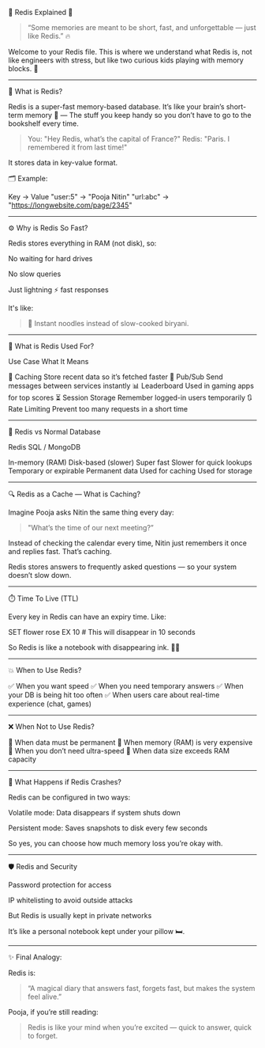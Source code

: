 🧠 Redis Explained 💫

> “Some memories are meant to be short, fast, and unforgettable — just like Redis.” 🔥



Welcome to your Redis file. This is where we understand what Redis is, not like engineers with stress, but like two curious kids playing with memory blocks. 🎈


---

💭 What is Redis?

Redis is a super-fast memory-based database. It’s like your brain’s short-term memory 🧠 — The stuff you keep handy so you don’t have to go to the bookshelf every time.

> You: "Hey Redis, what’s the capital of France?" Redis: "Paris. I remembered it from last time!"



It stores data in key-value format.

🗂️ Example:

Key       →     Value
"user:5"  →     "Pooja Nitin"
"url:abc" →     "https://longwebsite.com/page/2345"


---

⚙️ Why is Redis So Fast?

Redis stores everything in RAM (not disk), so:

No waiting for hard drives

No slow queries

Just lightning ⚡ fast responses


It's like:

> 🍜 Instant noodles instead of slow-cooked biryani.




---

🔧 What is Redis Used For?

Use Case	What It Means

🔁 Caching	Store recent data so it’s fetched faster
📣 Pub/Sub	Send messages between services instantly
📊 Leaderboard	Used in gaming apps for top scores
⏳ Session Storage	Remember logged-in users temporarily
🔃 Rate Limiting	Prevent too many requests in a short time



---

🧸 Redis vs Normal Database

Redis	SQL / MongoDB

In-memory (RAM)	Disk-based (slower)
Super fast	Slower for quick lookups
Temporary or expirable	Permanent data
Used for caching	Used for storage



---

🔍 Redis as a Cache — What is Caching?

Imagine Pooja asks Nitin the same thing every day:

> "What’s the time of our next meeting?”



Instead of checking the calendar every time, Nitin just remembers it once and replies fast. That’s caching.

Redis stores answers to frequently asked questions — so your system doesn’t slow down.


---

⏱️ Time To Live (TTL)

Every key in Redis can have an expiry time. Like:

SET flower rose EX 10  # This will disappear in 10 seconds

So Redis is like a notebook with disappearing ink. 📝✨


---

💥 When to Use Redis?

✅ When you want speed
✅ When you need temporary answers
✅ When your DB is being hit too often
✅ When users care about real-time experience (chat, games)


---

❌ When Not to Use Redis?

🚫 When data must be permanent
🚫 When memory (RAM) is very expensive
🚫 When you don’t need ultra-speed
🚫 When data size exceeds RAM capacity


---

🛑 What Happens if Redis Crashes?

Redis can be configured in two ways:

Volatile mode: Data disappears if system shuts down

Persistent mode: Saves snapshots to disk every few seconds


So yes, you can choose how much memory loss you’re okay with.


---

🛡️ Redis and Security

Password protection for access

IP whitelisting to avoid outside attacks

But Redis is usually kept in private networks


It’s like a personal notebook kept under your pillow 🛏️.


---

✨ Final Analogy:

Redis is:

> “A magical diary that answers fast, forgets fast, but makes the system feel alive.”



Pooja, if you’re still reading:

> Redis is like your mind when you’re excited — quick to answer, quick to forget. 

